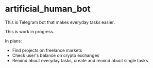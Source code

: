 # artificial_human_bot

This is Telegram bot that makes everyday tasks easier.

This is work in progress.

In plans:

* Find projects on freelance markets
* Check user's balance on crypto exchanges
* Remind about everyday tasks, create and remind about single tasks
